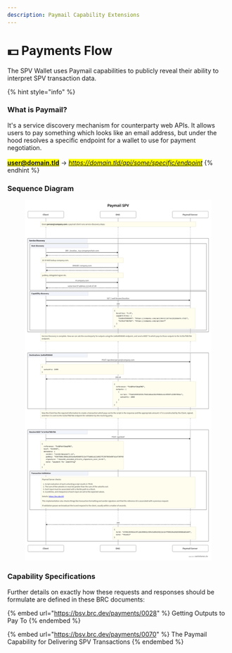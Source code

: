 ```yaml
---
description: Paymail Capability Extensions
---
```


# 💵 Payments Flow

The SPV Wallet uses Paymail capabilities to publicly reveal their ability to interpret SPV transaction data.

{% hint style="info" %}
### What is Paymail?

It's a service discovery mechanism for counterparty web APIs. It allows users to pay something which looks like an email address, but under the hood resolves a specific endpoint for a wallet to use for payment negotiation.\
\
<mark style="color:yellow;">**user@domain.tld**</mark> -> _<mark style="color:blue;">https://domain.tld/api/some/specific/endpoint</mark>_
{% endhint %}

### Sequence Diagram

<div data-full-width="true">

<figure><img src="../.gitbook/assets/cae55929eb3dc7aee3651b63bf8a0b76.png" alt=""><figcaption></figcaption></figure>

</div>

### Capability Specifications

Further details on exactly how these requests and responses should be formulate are defined in these BRC documents:

{% embed url="https://bsv.brc.dev/payments/0028" %}
Getting Outputs to Pay To
{% endembed %}

{% embed url="https://bsv.brc.dev/payments/0070" %}
The Paymail Capability for Delivering SPV Transactions
{% endembed %}

